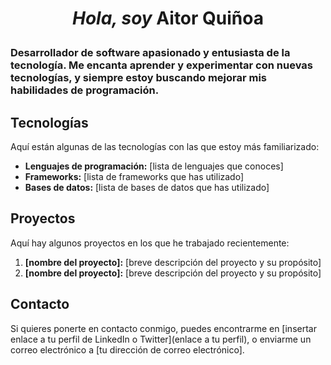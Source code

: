 
<h1><p align="center"><em>Hola, soy</em> <b>Aitor Quiñoa</b></p></h1>
<h3>Desarrollador de software apasionado y entusiasta de la tecnología. Me encanta aprender y experimentar con nuevas tecnologías, y siempre estoy buscando mejorar mis habilidades de programación.</h3>

## Tecnologías

Aquí están algunas de las tecnologías con las que estoy más familiarizado:

- **Lenguajes de programación:** [lista de lenguajes que conoces]
- **Frameworks:** [lista de frameworks que has utilizado]
- **Bases de datos:** [lista de bases de datos que has utilizado]

## Proyectos

Aquí hay algunos proyectos en los que he trabajado recientemente:

1. **[nombre del proyecto]:** [breve descripción del proyecto y su propósito]
2. **[nombre del proyecto]:** [breve descripción del proyecto y su propósito]

## Contacto

Si quieres ponerte en contacto conmigo, puedes encontrarme en [insertar enlace a tu perfil de LinkedIn o Twitter](enlace a tu perfil), o enviarme un correo electrónico a [tu dirección de correo electrónico].
